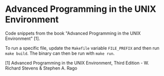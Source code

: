 # Advanced Programming in the UNIX Environment

Code snippets from the book "Advanced Programming in the UNIX Environment" [1].

To run a specific file, update the `Makefile` variable `FILE_PREFIX` and then run `make build`.  The binary can then be run with `make run`.

[1] Advanced Programming in the UNIX Environment, Third Edition - W. Richard Stevens & Stephen A. Rago

